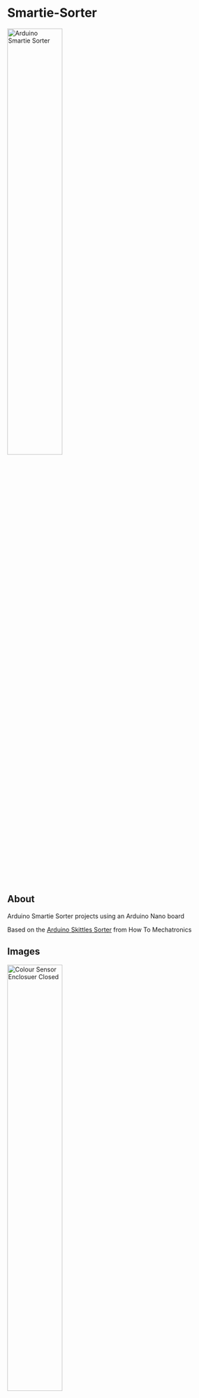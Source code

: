 # Smartie-Sorter

<img src="assets/images/Smartie_Sorter.png" alt="Arduino Smartie Sorter" width="50%"/>

## About

Arduino Smartie Sorter projects using an Arduino Nano board

Based on the [Arduino Skittles Sorter](https://howtomechatronics.com/projects/arduino-color-sorter-project/) from How To Mechatronics

## Images

<img src="assets/images/colour_sensor_enclosure_closed.png" alt="Colour Sensor Enclosuer Closed" width="50%"/>
<img src="assets/images/colour_sensor_enclosure_open.png" alt="Colour Sensor Enclosuer Open" width="50%"/>


